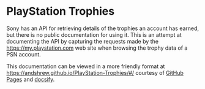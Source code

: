 # PlayStation Trophies

Sony has an API for retrieving details of the trophies an account has earned, but there is no public documentation for using it. This is an attempt at documenting the API by capturing the requests made by the https://my.playstation.com web site when browsing the trophy data of a PSN account.

This documentation can be viewed in a more friendly format at https://andshrew.github.io/PlayStation-Trophies/#/ courtesy of [GitHub Pages](https://pages.github.com/) and [docsify](https://docsify.js.org/#/).